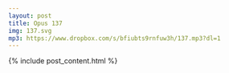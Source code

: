```yaml
---
layout: post
title: Opus 137
img: 137.svg
mp3: https://www.dropbox.com/s/bfiubts9rnfuw3h/137.mp3?dl=1
---
```


{% include post_content.html %}
